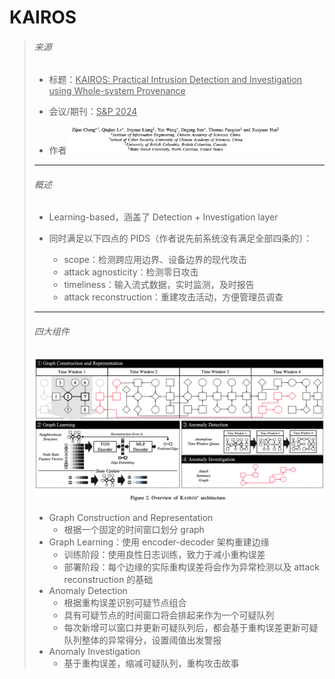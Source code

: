 # KAIROS

> ###### 来源
>
> - 标题：<u>KAIROS: Practical Intrusion Detection and Investigation using Whole-system Provenance</u>
>
> - 会议/期刊：<u>S&P 2024</u>
>
> - 作者
>     <left><img src="assets/image-20231030170653728.png" alt="image-20231030170653728" style="zoom:33%;" />
>
> ---
>
> ###### 概述
>
> - Learning-based，涵盖了 Detection + Investigation layer
>
> - 同时满足以下四点的 PIDS（作者说先前系统没有满足全部四条的）：
>     - scope：检测跨应用边界、设备边界的现代攻击
>     - attack agnosticity：检测零日攻击
>     - timeliness：输入流式数据，实时监测，及时报告
>     - attack reconstruction：重建攻击活动，方便管理员调查
>
>
> ---
>
> ###### 四大组件
>
> <left><img src="assets/image-20231030181523704.png" alt="image-20231030181523704" style="zoom:50%;" />
>
> - Graph Construction and Representation
>     - 根据一个固定的时间窗口划分 graph
> - Graph Learning：使用 encoder-decoder 架构重建边缘
>     - 训练阶段：使用良性日志训练，致力于减小重构误差
>     - 部署阶段：每个边缘的实际重构误差将会作为异常检测以及 attack reconstruction 的基础
> - Anomaly Detection
>     - 根据重构误差识别可疑节点组合
>     - 具有可疑节点的时间窗口将会排起来作为一个可疑队列
>     - 每次新增可以窗口并更新可疑队列后，都会基于重构误差更新可疑队列整体的异常得分，设置阈值出发警报
> - Anomaly Investigation
>     - 基于重构误差，缩减可疑队列，重构攻击故事